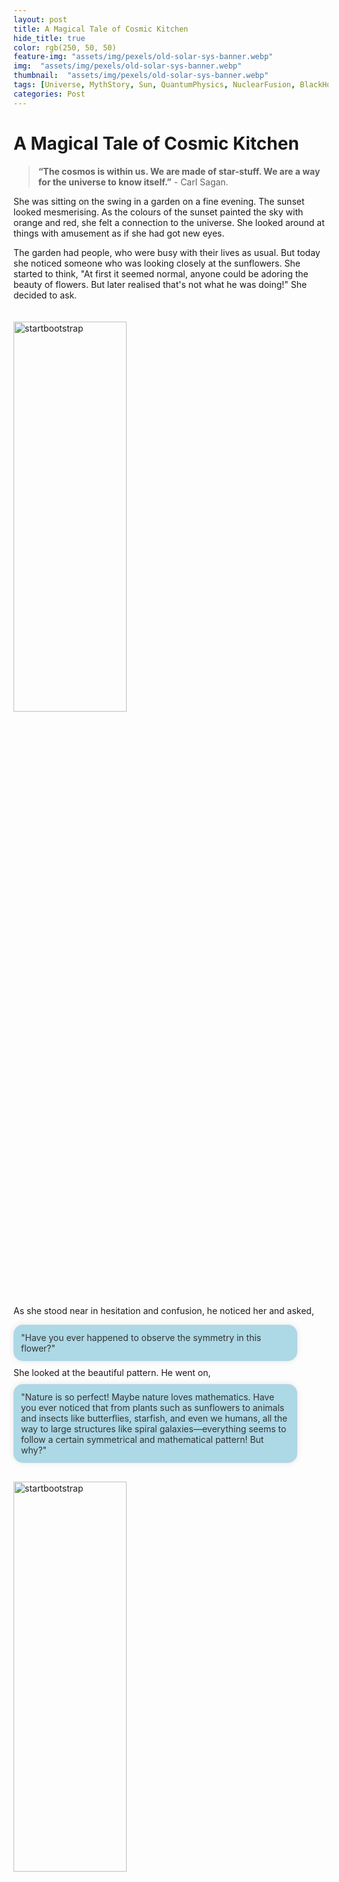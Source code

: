 ```yaml
---
layout: post
title: A Magical Tale of Cosmic Kitchen  
hide_title: true
color: rgb(250, 50, 50)
feature-img: "assets/img/pexels/old-solar-sys-banner.webp"
img:  "assets/img/pexels/old-solar-sys-banner.webp"
thumbnail:  "assets/img/pexels/old-solar-sys-banner.webp"
tags: [Universe, MythStory, Sun, QuantumPhysics, NuclearFusion, BlackHole, ParticlePhysics, StellarPhysics, NeutronStars, SupernovaStory]
categories: Post
---
```


# A Magical Tale of Cosmic Kitchen  

> **“The cosmos is within us. We are made of star-stuff. We are a way for the universe to know itself.”**  - Carl Sagan.

She was sitting on the swing in a garden on a fine evening. The sunset looked mesmerising. As the colours of the sunset painted the sky with orange and red, she felt a connection to the universe. She looked around at things with amusement as if she had got new eyes.

The garden had people, who were busy with their lives as usual. But today she noticed someone who was looking closely at the sunflowers. She started to think, "At first it seemed normal, anyone could be adoring the beauty of flowers. But later realised that's not what he was doing!" She decided to ask.  

<img src="https://live.staticflickr.com/77/201811740_dc71716bc1_b.jpg" alt="startbootstrap" style="width: 60%; height: 40%; margin-top: 20px;">

As she stood near in hesitation and confusion, he noticed her and asked, 
<div style="max-width: 600px; margin: 0 auto;">
    <div style="margin: 10px 0; border-radius: 15px; overflow: hidden; background-color: #add8e6; color: #333; box-shadow: 0 0 10px rgba(0, 0, 0, 0.1); word-wrap: break-word; max-width: 90%;">
            <div style="padding: 12px;">
                "Have you ever happened to observe the symmetry in this flower?" 
            </div>
    </div>
</div>
She looked at the beautiful pattern. He went on,
<div style="max-width: 600px; margin: 0 auto;">
     <div style="margin: 10px 0; border-radius: 15px; overflow: hidden; background-color: #add8e6; color: #333; box-shadow: 0 0 10px rgba(0, 0, 0, 0.1); word-wrap: break-word; max-width: 90%;">
            <div style="padding: 12px;">
                "Nature is so perfect! Maybe nature loves mathematics. Have you ever noticed that from plants such as sunflowers to animals and insects like butterflies, starfish, and even we humans, all the way to large structures like spiral galaxies—everything seems to follow a certain symmetrical and mathematical pattern! But why?"
            </div>
    </div>
</div>
<img src="https://upload.wikimedia.org/wikipedia/commons/9/99/Starfish_02_%28paulshaffner%29_cropped.jpg" alt="startbootstrap" style="width: 60%; height: 40%; margin-top: 20px;">


There was a spark in his eyes that reflected an urge to find the answers. He said, 
<div style="max-width: 600px; margin: 0 auto;">
    <div style="margin: 10px 0; border-radius: 15px; overflow: hidden; background-color: #add8e6; color: #333; box-shadow: 0 0 10px rgba(0, 0, 0, 0.1); word-wrap: break-word; max-width: 90%;">
        <div style="padding: 12px;">
            "It seems as if nature prefers symmetry, don't you think?"
        </div>
    </div>
</div>
She nodded. 
<div style="max-width: 600px; margin: 0 auto;">
    <div style="margin: 10px 0; border-radius: 15px; overflow: hidden; background-color: #add8e6; color: #333; box-shadow: 0 0 10px rgba(0, 0, 0, 0.1); word-wrap: break-word; max-width: 90%;">
        <div style="padding: 12px;">
             "Does this order and complexity that we find everywhere in the universe indicate that it has been designed with a purpose, rather than a random and chaotic system?" 
        </div>
    </div>
</div>
he questioned. 
<div style="max-width: 600px; margin: 0 auto;">
    <div style="margin: 10px 0; border-radius: 15px; overflow: hidden; background-color: #ffe4b5; color: #333; box-shadow: 0 0 10px rgba(0, 0, 0, 0.1); word-wrap: break-word; max-width: 90%;">
        <div style="padding: 12px;">
              "Okay, okay, but why should we care?"
        </div>
    </div>
</div>
She asked. He smiled and said, 
<div style="max-width: 600px; margin: 0 auto;">
    <div style="margin: 10px 0; border-radius: 15px; overflow: hidden; background-color: #add8e6; color: #333; box-shadow: 0 0 10px rgba(0, 0, 0, 0.1); word-wrap: break-word; max-width: 90%;">
        <div style="padding: 12px;">
               "Do you know about the fundamental forces of the universe?" 
        </div>
    </div>
</div>
<div style="max-width: 600px; margin: 0 auto;">
    <div style="margin: 10px 0; border-radius: 15px; overflow: hidden; background-color: #ffe4b5; color: #333; box-shadow: 0 0 10px rgba(0, 0, 0, 0.1); word-wrap: break-word; max-width: 90%;">
        <div style="padding: 12px;">
               "Yes, I do know" 
        </div>
    </div>
</div>
She started to get excited. He continues then, 
<div style="max-width: 600px; margin: 0 auto;">
    <div style="margin: 10px 0; border-radius: 15px; overflow: hidden; background-color: #add8e6; color: #333; box-shadow: 0 0 10px rgba(0, 0, 0, 0.1); word-wrap: break-word; max-width: 90%;">
        <div style="padding: 12px;">
              “So, there are 4 fundamental forces known to us in our universe. First is the gravitational force that acts between any 2 objects due to their mass. It is the force that is responsible for the motion of the earth around the sun, the motion of stars around the centre of the galaxy, and thanks to this force we're not all floating around like balloons at a birthday party!” 
        </div>
    </div>
</div>
<div style="max-width: 600px; margin: 0 auto;">
    <div style="margin: 10px 0; border-radius: 15px; overflow: hidden; background-color: #add8e6; color: #333; box-shadow: 0 0 10px rgba(0, 0, 0, 0.1); word-wrap: break-word; max-width: 90%;">
        <div style="padding: 12px;">
                “Second is the electromagnetic force that governs the motion of electrons around the nucleus in an atom. It is the same force that makes possible the electricity in your house and even the sunlight you receive is nothing but electromagnetic energy.”
        </div>
    </div>
</div>
He sighed and continued.... 
<div style="max-width: 600px; margin: 0 auto;">
    <div style="margin: 10px 0; border-radius: 15px; overflow: hidden; background-color: #add8e6; color: #333; box-shadow: 0 0 10px rgba(0, 0, 0, 0.1); word-wrap: break-word; max-width: 90%;">
        <div style="padding: 12px;">
               “The other 2 forces belong to the nucleus. They are known as weak nuclear and strong nuclear forces. They hold the nucleus together. Well, the Weak Nuclear Force is like the friendly mediator, making sure Uncle Proton and Aunt Neutron don't argue over who gets the last sandwich! And the Strong nuclear force is the ultimate bonding agent, it glues them all together. When the humans  got an understanding of fundamental forces, it led to the destruction in Hiroshima and Nagasaki during the 2nd world War!”
        </div>
    </div>
</div>
<div style="max-width: 600px; margin: 0 auto;">
    <div style="margin: 10px 0; border-radius: 15px; overflow: hidden; background-color: #ffe4b5; color: #333; box-shadow: 0 0 10px rgba(0, 0, 0, 0.1); word-wrap: break-word; max-width: 90%;">
        <div style="padding: 12px;">
                “But how is that related to symmetry?” 
        </div>
    </div>
</div>
She questioned impatiently. but he answered with ease, 
<div style="max-width: 600px; margin: 0 auto;">
    <div style="margin: 10px 0; border-radius: 15px; overflow: hidden; background-color: #add8e6; color: #333; box-shadow: 0 0 10px rgba(0, 0, 0, 0.1); word-wrap: break-word; max-width: 90%;">
        <div style="padding: 12px;">
               “Our universe is believed to have started with a single event..."
        </div>
    </div>
</div>
<div style="max-width: 600px; margin: 0 auto;">
    <div style="margin: 10px 0; border-radius: 15px; overflow: hidden; background-color: #ffe4b5; color: #333; box-shadow: 0 0 10px rgba(0, 0, 0, 0.1); word-wrap: break-word; max-width: 90%;">
        <div style="padding: 12px;">
                 "Big bang !!!"  
        </div>
    </div>
</div>
She popped up. 
<div style="max-width: 600px; margin: 0 auto;">
    <div style="margin: 10px 0; border-radius: 15px; overflow: hidden; background-color: #add8e6; color: #333; box-shadow: 0 0 10px rgba(0, 0, 0, 0.1); word-wrap: break-word; max-width: 90%;">
        <div style="padding: 12px;">
             "Yeah, so everything came into existence with a single infinitely small point, right? There were no particles at the beginning and no nucleus, no matter either…probably it was pure energy spread around!”
        </div>
    </div>
</div>
<div style="max-width: 600px; margin: 0 auto;">
    <div style="margin: 10px 0; border-radius: 15px; overflow: hidden; background-color: #ffe4b5; color: #333; box-shadow: 0 0 10px rgba(0, 0, 0, 0.1); word-wrap: break-word; max-width: 90%;">
        <div style="padding: 12px;">
             “I see...then what about these forces we have classified? How would weak force know if it is different from gravitational force? Or how would electromagnetic force distinguish itself from strong force? There ain’t an electron, nor a proton.” 
        </div>
    </div>
</div>
She was confused.
<div style="max-width: 600px; margin: 0 auto;">
    <div style="margin: 10px 0; border-radius: 15px; overflow: hidden; background-color: #add8e6; color: #333; box-shadow: 0 0 10px rgba(0, 0, 0, 0.1); word-wrap: break-word; max-width: 90%;">
        <div style="padding: 12px;">
                “Exactly! At the beginning of time, all these forces would be the same, all unified into one single force,” 
        </div>
    </div>
</div>
He exclaimed. 

### Breaking Symmetry and the Birth of Matter
<div style="max-width: 600px; margin: 0 auto;">
    <div style="margin: 10px 0; border-radius: 15px; overflow: hidden; background-color: #add8e6; color: #333; box-shadow: 0 0 10px rgba(0, 0, 0, 0.1); word-wrap: break-word; max-width: 90%;">
        <div style="padding: 12px;">
            “But with time as the energy started to take shape into particles…” 
        </div>
    </div>
</div>
He paused to see what she was trying to say. Suddenly it clicked to her, and she said, 
<div style="max-width: 600px; margin: 0 auto;">
    <div style="margin: 10px 0; border-radius: 15px; overflow: hidden; background-color: #ffe4b5; color: #333; box-shadow: 0 0 10px rgba(0, 0, 0, 0.1); word-wrap: break-word; max-width: 90%;">
        <div style="padding: 12px;">
            “The symmetry among these forces began to break!!”  
        </div>
    </div>
</div>
He smiled, 
<div style="max-width: 600px; margin: 0 auto;">
    <div style="margin: 10px 0; border-radius: 15px; overflow: hidden; background-color: #add8e6; color: #333; box-shadow: 0 0 10px rgba(0, 0, 0, 0.1); word-wrap: break-word; max-width: 90%;">
        <div style="padding: 12px;">
            “Yes, and finally we had different particles, and forces among them began to bind them together and gave us atoms and atoms gave us matter which took up the form of gases stars planets, and galaxies…and finally life! If that symmetry never broke, we might not be here today appreciating the symmetry of a sunflower. I wonder, who is this wonderful Mathematician...” 
        </div>
    </div>
</div>
She burst into laughter, then said
<div style="max-width: 600px; margin: 0 auto;">
    <div style="margin: 10px 0; border-radius: 15px; overflow: hidden; background-color: #ffe4b5; color: #333; box-shadow: 0 0 10px rgba(0, 0, 0, 0.1); word-wrap: break-word; max-width: 90%;">
        <div style="padding: 12px;">
           “That's true! That was indeed an amazing conversation.” 
        </div>
    </div>
</div>
She paused for a while and said, 
<div style="max-width: 600px; margin: 0 auto;">
    <div style="margin: 10px 0; border-radius: 15px; overflow: hidden; background-color: #ffe4b5; color: #333; box-shadow: 0 0 10px rgba(0, 0, 0, 0.1); word-wrap: break-word; max-width: 90%;">
        <div style="padding: 12px;">
            ”Still, we see a lot of asymmetries in this world, what about it?”
        </div>
    </div>
</div>
He looked at this watch, 
<div style="max-width: 600px; margin: 0 auto;">
    <div style="margin: 10px 0; border-radius: 15px; overflow: hidden; background-color: #add8e6; color: #333; box-shadow: 0 0 10px rgba(0, 0, 0, 0.1); word-wrap: break-word; max-width: 90%;">
        <div style="padding: 12px;">
             “That's right, but let's keep this for some other day”. 
        </div>
    </div>
</div>
She nodded, 
<div style="max-width: 600px; margin: 0 auto;">
    <div style="margin: 10px 0; border-radius: 15px; overflow: hidden; background-color: #ffe4b5; color: #333; box-shadow: 0 0 10px rgba(0, 0, 0, 0.1); word-wrap: break-word; max-width: 90%;">
        <div style="padding: 12px;">
            ”But where to find you?”
        </div>
    </div>
</div>
<div style="max-width: 600px; margin: 0 auto;">
    <div style="margin: 10px 0; border-radius: 15px; overflow: hidden; background-color: #add8e6; color: #333; box-shadow: 0 0 10px rgba(0, 0, 0, 0.1); word-wrap: break-word; max-width: 90%;">
        <div style="padding: 12px;">
            “I enjoy spending leisure time at the city library”  
        </div>
    </div>
</div>
<div style="max-width: 600px; margin: 0 auto;">
    <div style="margin: 10px 0; border-radius: 15px; overflow: hidden; background-color: #ffe4b5; color: #333; box-shadow: 0 0 10px rgba(0, 0, 0, 0.1); word-wrap: break-word; max-width: 90%;">
        <div style="padding: 12px;">
            “All right, hope to have another interesting talk soon!” 
        </div>
    </div>
</div>
She said with a smile. 
<div style="max-width: 600px; margin: 0 auto;">
    <div style="margin: 10px 0; border-radius: 15px; overflow: hidden; background-color: #add8e6; color: #333; box-shadow: 0 0 10px rgba(0, 0, 0, 0.1); word-wrap: break-word; max-width: 90%;">
        <div style="padding: 12px;">
           “Of course…” 
        </div>
    </div>
</div>
### Meet the Quantum Maestro
He thought to wave goodbye, but she suddenly asked
<div style="max-width: 600px; margin: 0 auto;">
    <div style="margin: 10px 0; border-radius: 15px; overflow: hidden; background-color: #ffe4b5; color: #333; box-shadow: 0 0 10px rgba(0, 0, 0, 0.1); word-wrap: break-word; max-width: 90%;">
        <div style="padding: 12px;">
            “What should I call you, btw?” 
        </div>
    </div>
</div>
He replied with a playful smile.
<div style="max-width: 600px; margin: 0 auto;">
    <div style="margin: 10px 0; border-radius: 15px; overflow: hidden; background-color: #add8e6; color: #333; box-shadow: 0 0 10px rgba(0, 0, 0, 0.1); word-wrap: break-word; max-width: 90%;">
        <div style="padding: 12px;">
            “Well, does it 'MATTER' !?, whatever!”. 
        </div>
    </div>
</div>
But She already had a name for him in mind, 
<div style="max-width: 600px; margin: 0 auto;">
    <div style="margin: 10px 0; border-radius: 15px; overflow: hidden; background-color: #ffe4b5; color: #333; box-shadow: 0 0 10px rgba(0, 0, 0, 0.1); word-wrap: break-word; max-width: 90%;">
        <div style="padding: 12px;">
            “Can I call you a QuantumBoy, if you don’t mind?!”
        </div>
    </div>
</div>

He laughed and nodded. They waved goodbyes... Meanwhile, her thoughts continued..."


#### Image Credits

* Banner-milkyway.jpg from https://www.deviantart.com/madrusss/art/Architect-of-the-Universe-A-Celestial-Study-993435498 
* Sunflower.jpg from https://www.flickr.com/photos/audreyjm529/201811740/
* Starfish.jpg from https://en.wikipedia.org/wiki/Patterns_in_nature#/media/File:Starfish_02_(paulshaffner)_cropped.jpg  
